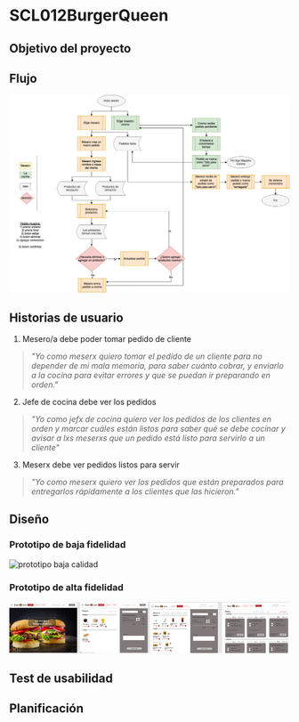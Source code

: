 # SCL012BurgerQueen

## Objetivo del proyecto

## Flujo

![Flujo.Burger.Queen](img/Diagram_BurgerQueen2.jpg)

## Historias de usuario

1. Mesero/a debe poder tomar pedido de cliente

>_"Yo como meserx quiero tomar el pedido de un cliente para no depender de mi mala memoria, para saber cuánto cobrar, y enviarlo a la cocina para evitar errores y que se puedan ir preparando en orden."_

2. Jefe de cocina debe ver los pedidos

>_"Yo como jefx de cocina quiero ver los pedidos de los clientes en orden y marcar cuáles están listos para saber qué se debe cocinar y avisar a lxs meserxs que un pedido está listo para servirlo a un cliente"_

3. Meserx debe ver pedidos listos para servir

>_"Yo como meserx quiero ver los pedidos que están preparados para entregarlos rápidamente a los clientes que las hicieron."_


## Diseño

### Prototipo de baja fidelidad

![prototipo baja calidad](https://github.com/ievastumpe/SCL012-burger-queen/blob/master/img/sketch2.png?raw=true)

### Prototipo de alta fidelidad

![prototipo alta calidad](img/Figma_prototype.png)

## Test de usabilidad

## Planificación


